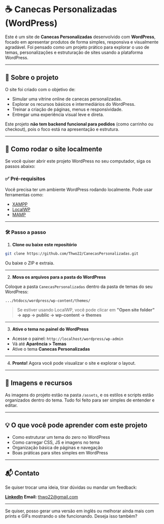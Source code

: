# ☕ Canecas Personalizadas (WordPress)

Este é um site de **Canecas Personalizadas** desenvolvido com **WordPress**, focado em apresentar produtos de forma simples, responsiva e visualmente agradável. Foi pensado como um projeto prático para explorar o uso de temas, personalizações e estruturação de sites usando a plataforma WordPress.

---

## 🧠 Sobre o projeto

O site foi criado com o objetivo de:

* Simular uma vitrine online de canecas personalizadas.
* Explorar os recursos básicos e intermediários do WordPress.
* Treinar a criação de páginas, menus e responsividade.
* Entregar uma experiência visual leve e direta.

Este projeto **não tem backend funcional para pedidos** (como carrinho ou checkout), pois o foco está na apresentação e estrutura.

---

## 🚀 Como rodar o site localmente

Se você quiser abrir este projeto WordPress no seu computador, siga os passos abaixo:

### ✅ Pré-requisitos

Você precisa ter um ambiente WordPress rodando localmente. Pode usar ferramentas como:

* [XAMPP](https://www.apachefriends.org/pt_br/index.html)
* [LocalWP](https://localwp.com/)
* [MAMP](https://www.mamp.info/en/)

---

### 🛠 Passo a passo

1. **Clone ou baixe este repositório**

```bash
git clone https://github.com/Thwo22/CanecasPersonalizadas.git
```

Ou baixe o ZIP e extraia.

---

2. **Mova os arquivos para a pasta do WordPress**

Coloque a pasta `CanecasPersonalizadas` dentro da pasta de temas do seu WordPress:

```
.../htdocs/wordpress/wp-content/themes/
```

> Se estiver usando LocalWP, você pode clicar em **"Open site folder" → app → public → wp-content → themes**

---

3. **Ative o tema no painel do WordPress**

* Acesse o painel: `http://localhost/wordpress/wp-admin`
* Vá até **Aparência > Temas**
* Ative o tema **Canecas Personalizadas**

---

4. **Pronto!** Agora você pode visualizar o site e explorar o layout.

---

## 📸 Imagens e recursos

As imagens do projeto estão na pasta `/assets`, e os estilos e scripts estão organizados dentro do tema. Tudo foi feito para ser simples de entender e editar.

---

## 💡 O que você pode aprender com este projeto

* Como estruturar um tema do zero no WordPress
* Como carregar CSS, JS e imagens no tema
* Organização básica de páginas e navegação
* Boas práticas para sites simples em WordPress

---

## 📬 Contato

Se quiser trocar uma ideia, tirar dúvidas ou mandar um feedback:

**[LinkedIn](https://www.linkedin.com/in/thur-dev/)**
**Email:** [thwo22@gmail.com](mailto:thwo22@gmail.com)

---

Se quiser, posso gerar uma versão em inglês ou melhorar ainda mais com prints e GIFs mostrando o site funcionando. Deseja isso também?

 
